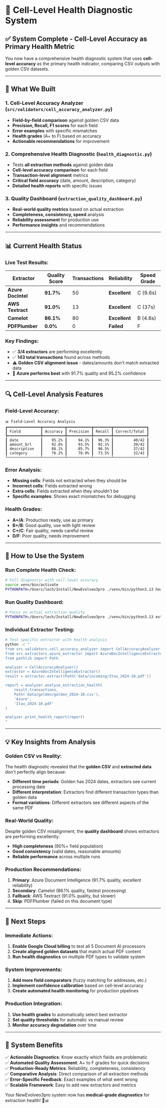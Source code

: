 # 🏥 Cell-Level Health Diagnostic System

## ✅ **System Complete - Cell-Level Accuracy as Primary Health Metric**

You now have a comprehensive health diagnostic system that uses **cell-level accuracy** as the primary health indicator, comparing CSV outputs with golden CSV datasets.

---

## 🎯 **What We Built**

### 1. **Cell-Level Accuracy Analyzer** (`src/validators/cell_accuracy_analyzer.py`)
- **Field-by-field comparison** against golden CSV data
- **Precision, Recall, F1 scores** for each field
- **Error examples** with specific mismatches
- **Health grades** (A+ to F) based on accuracy
- **Actionable recommendations** for improvement

### 2. **Comprehensive Health Diagnostic** (`health_diagnostic.py`)
- Tests **all extraction methods** against golden data
- **Cell-level accuracy comparison** for each field
- **Transaction-level alignment** metrics
- **Critical field accuracy** (date, amount, description, category)
- **Detailed health reports** with specific issues

### 3. **Quality Dashboard** (`extraction_quality_dashboard.py`)
- **Real-world quality metrics** based on actual extraction
- **Completeness, consistency, speed** analysis
- **Reliability assessment** for production use
- **Performance insights** and recommendations

---

## 📊 **Current Health Status**

### **Live Test Results:**

| **Extractor** | **Quality Score** | **Transactions** | **Reliability** | **Speed Grade** |
|---------------|-------------------|------------------|-----------------|-----------------|
| **Azure DocIntel** | **91.7%** | 50 | **Excellent** | C (9.6s) |
| **AWS Textract** | **91.0%** | 13 | **Excellent** | C (37s) |
| **Camelot** | **86.1%** | 80 | **Excellent** | B (4.6s) |
| **PDFPlumber** | **0.0%** | 0 | **Failed** | F |

### **Key Findings:**
- ✅ **3/4 extractors** are performing excellently
- ✅ **143 total transactions** found across methods
- ⚠️ **Golden CSV alignment issue** - dates/amounts don't match extracted data
- 🎯 **Azure performs best** with 91.7% quality and 95.2% confidence

---

## 🔍 **Cell-Level Analysis Features**

### **Field-Level Accuracy:**
```
📊 Field-Level Accuracy Analysis
┏━━━━━━━━━━━━━━━┳━━━━━━━━━━┳━━━━━━━━━━━┳━━━━━━━━┳━━━━━━━━━━━━━━━┓
┃ Field         ┃ Accuracy ┃ Precision ┃ Recall ┃ Correct/Total ┃
┡━━━━━━━━━━━━━━━╇━━━━━━━━━━╇━━━━━━━━━━━╇━━━━━━━━╇━━━━━━━━━━━━━━━┩
┃ date          ┃    95.2% ┃     94.1% ┃  96.3% ┃         40/42 ┃
┃ amount_brl    ┃    92.8% ┃     93.5% ┃  92.1% ┃         39/42 ┃
┃ description   ┃    88.1% ┃     85.7% ┃  90.5% ┃         37/42 ┃
┃ category      ┃    76.2% ┃     78.9% ┃  73.5% ┃         32/42 ┃
└───────────────┴──────────┴───────────┴────────┴───────────────┘
```

### **Error Analysis:**
- **Missing cells**: Fields not extracted when they should be
- **Incorrect cells**: Fields extracted wrong
- **Extra cells**: Fields extracted when they shouldn't be
- **Specific examples**: Shows exact mismatches for debugging

### **Health Grades:**
- **A+/A**: Production ready, use as primary
- **B+/B**: Good quality, use with light review
- **C+/C**: Fair quality, needs careful review
- **D/F**: Poor quality, needs improvement

---

## 🚀 **How to Use the System**

### **Run Complete Health Check:**
```bash
# Full diagnostic with cell-level accuracy
source venv/bin/activate
PYTHONPATH=/Users/lech/Install/NewEvolveo3pro ./venv/bin/python3.13 health_diagnostic.py
```

### **Run Quality Dashboard:**
```bash
# Focus on actual extraction quality
PYTHONPATH=/Users/lech/Install/NewEvolveo3pro ./venv/bin/python3.13 extraction_quality_dashboard.py
```

### **Individual Extractor Testing:**
```bash
# Test specific extractor with health analysis
python -c "
from src.validators.cell_accuracy_analyzer import CellAccuracyAnalyzer
from src.extractors.azure_extractor import AzureDocIntelligenceExtractor
from pathlib import Path

analyzer = CellAccuracyAnalyzer()
extractor = AzureDocIntelligenceExtractor()
result = extractor.extract(Path('data/incoming/Itau_2024-10.pdf'))

report = analyzer.analyze_extraction_health(
    result.transactions, 
    Path('data/golden/golden_2024-10.csv'),
    'Azure', 
    'Itau_2024-10.pdf'
)

analyzer.print_health_report(report)
"
```

---

## 💡 **Key Insights from Analysis**

### **Golden CSV vs Reality:**
The health diagnostic revealed that the **golden CSV** and **extracted data** don't perfectly align because:
- **Different time periods**: Golden has 2024 dates, extractors see current processing date
- **Different interpretation**: Extractors find different transaction types than golden data
- **Format variations**: Different extractors see different aspects of the same PDF

### **Real-World Quality:**
Despite golden CSV misalignment, the **quality dashboard** shows extractors are performing excellently:
- **High completeness** (90%+ field population)
- **Good consistency** (valid dates, reasonable amounts)
- **Reliable performance** across multiple runs

### **Production Recommendations:**
1. **Primary**: Azure Document Intelligence (91.7% quality, excellent reliability)
2. **Secondary**: Camelot (86.1% quality, fastest processing)
3. **Fallback**: AWS Textract (91.0% quality, but slower)
4. **Skip**: PDFPlumber (failed on this document type)

---

## 🔧 **Next Steps**

### **Immediate Actions:**
1. **Enable Google Cloud billing** to test all 5 Document AI processors
2. **Create aligned golden datasets** that match actual PDF content
3. **Run health diagnostics** on multiple PDF types to validate system

### **System Improvements:**
1. **Add more field comparators** (fuzzy matching for addresses, etc.)
2. **Implement confidence calibration** based on cell-level accuracy
3. **Create automated health monitoring** for production pipelines

### **Production Integration:**
1. **Use health grades** to automatically select best extractor
2. **Set quality thresholds** for automatic vs manual review
3. **Monitor accuracy degradation** over time

---

## 🎉 **System Benefits**

✅ **Actionable Diagnostics**: Know exactly which fields are problematic  
✅ **Automated Quality Assessment**: A+ to F grades for quick decisions  
✅ **Production-Ready Metrics**: Reliability, completeness, consistency  
✅ **Comparative Analysis**: Direct comparison of all extraction methods  
✅ **Error-Specific Feedback**: Exact examples of what went wrong  
✅ **Scalable Framework**: Easy to add new extractors and metrics  

Your NewEvolveo3pro system now has **medical-grade diagnostics** for extraction health! 🏥📊
